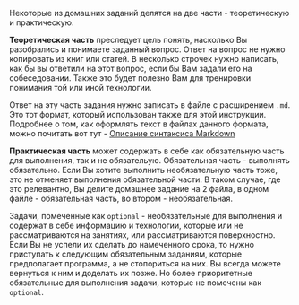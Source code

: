 Некоторые из домашних заданий делятся на две части - теоретическую и практическую. 

**Теоретическая часть** преследует цель понять, насколько Вы разобрались и понимаете заданный вопрос. Ответ на вопрос не нужно копировать из книг или статей. В несколько строчек нужно написать, как бы вы ответили на этот вопрос, если бы Вам задали его на собеседовании. Также это будет полезно Вам для тренировки понимания той или иной технологии.

Ответ на эту часть задания нужно записать в файле с расширением `.md`. Это тот формат, который использован также для этой инструкции. Подробнее о том, как оформлять текст в файлах данного формата, можно почитать вот тут - [Описание синтаксиса Markdown](https://gist.github.com/Jekins/2bf2d0638163f1294637)

**Практическая часть** может содержать в себе как обязательную часть для выполнения, так и не обязательую. Обязательная часть - выполнять обязательно. Если Вы хотите выполнить необязательную часть тоже, это не отменяет выполнения обязательной части. В таком случае, где это релевантно, Вы делите домашнее задание на 2 файла, в одном файле - обязательная часть, во втором - необязательная.

Задачи, помеченные как `optional` - необязательные для выполнения и содержат в себе информацию и технологии, которые или не рассматриваются на занятиях, или рассматриваются поверхностно. Если Вы не успели их сделать до намеченного срока, то нужно приступать к следующим обязательным заданиям, которые предполагает программа, а не стопориться на них. Вы всегда можете вернуться к ним и доделать их позже. Но более приоритетные обязательные для выполнения задачи, которые не помечены как `optional`.
